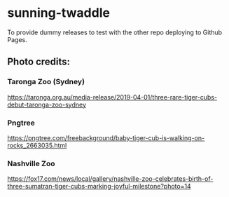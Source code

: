 # sunning-twaddle
To provide dummy releases to test with the other repo deploying to Github Pages.




## Photo credits:

### Taronga Zoo (Sydney)
https://taronga.org.au/media-release/2019-04-01/three-rare-tiger-cubs-debut-taronga-zoo-sydney

### Pngtree
https://pngtree.com/freebackground/baby-tiger-cub-is-walking-on-rocks_2663035.html

### Nashville Zoo
https://fox17.com/news/local/gallery/nashville-zoo-celebrates-birth-of-three-sumatran-tiger-cubs-marking-joyful-milestone?photo=14
